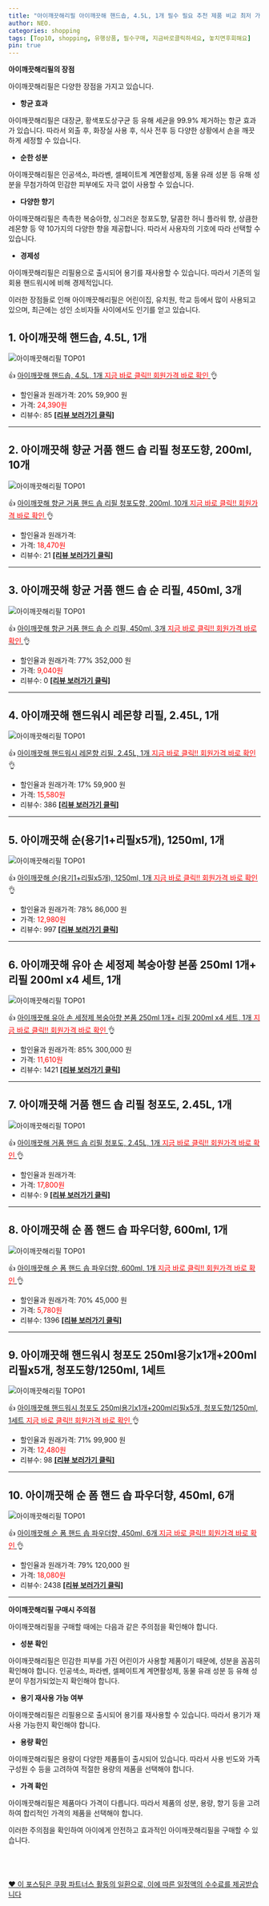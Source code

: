 ```yaml
---
title: "아이깨끗해리필 아이깨끗해 핸드솝, 4.5L, 1개 필수 필요 추천 제품 비교 최저 가격 비교 장점 구매 후기 구매평"
author: NEO.
categories: shopping
tags: [Top10, shopping, 유행상품, 필수구매, 지금바로클릭하세요, 놓치면후회해요]
pin: true
---
```

**아이깨끗해리필의 장점**

아이깨끗해리필은 다양한 장점을 가지고 있습니다.

* **항균 효과**

아이깨끗해리필은 대장균, 황색포도상구균 등 유해 세균을 99.9% 제거하는 항균 효과가 있습니다. 따라서 외출 후, 화장실 사용 후, 식사 전후 등 다양한 상황에서 손을 깨끗하게 세정할 수 있습니다.

* **순한 성분**

아이깨끗해리필은 인공색소, 파라벤, 셀페이트계 계면활성제, 동물 유래 성분 등 유해 성분을 무첨가하여 민감한 피부에도 자극 없이 사용할 수 있습니다.

* **다양한 향기**

아이깨끗해리필은 촉촉한 복숭아향, 싱그러운 청포도향, 달콤한 허니 플라워 향, 상큼한 레몬향 등 약 10가지의 다양한 향을 제공합니다. 따라서 사용자의 기호에 따라 선택할 수 있습니다.

* **경제성**

아이깨끗해리필은 리필용으로 출시되어 용기를 재사용할 수 있습니다. 따라서 기존의 일회용 핸드워시에 비해 경제적입니다.

이러한 장점들로 인해 아이깨끗해리필은 어린이집, 유치원, 학교 등에서 많이 사용되고 있으며, 최근에는 성인 소비자들 사이에서도 인기를 얻고 있습니다.

   

## 1. 아이깨끗해 핸드솝, 4.5L, 1개

![아이깨끗해리필 TOP01](https://thumbnail6.coupangcdn.com/thumbnails/remote/490x490ex/image/retail/images/2414689975437634-20ea06c2-f86b-4e04-bc92-2dcc46bf8a84.jpg)


👍 [아이깨끗해 핸드솝, 4.5L, 1개 <font color=red> 지금 바로 클릭!! 회원가격 바로 확인 </font> ](https://link.coupang.com/re/AFFSDP?lptag=AF3617701&subid=GithubCoopas&pageKey=2800173&traceid=V0-153&itemId=20197736585&vendorItemId=70450613285) 👌 


- 할인율과 원래가격: 20%  59,900   원
- 가격: <span style='color:red'>24,390원</span>
- 리뷰수: 85  [**[리뷰 보러가기 클릭]**](https://link.coupang.com/re/AFFSDP?lptag=AF3617701&subid=GithubCoopas&pageKey=2800173&traceid=V0-153&itemId=20197736585&vendorItemId=70450613285)

---


   

## 2. 아이깨끗해 향균 거품 핸드 솝 리필 청포도향, 200ml, 10개

![아이깨끗해리필 TOP01](https://thumbnail6.coupangcdn.com/thumbnails/remote/490x490ex/image/vendor_inventory/a23c/d01eb2f1a8e0794db0091bbcab06d49313e8092f382526426877037fe8af.jpg)


👍 [아이깨끗해 향균 거품 핸드 솝 리필 청포도향, 200ml, 10개 <font color=red> 지금 바로 클릭!! 회원가격 바로 확인 </font> ](https://link.coupang.com/re/AFFSDP?lptag=AF3617701&subid=GithubCoopas&pageKey=16438978&traceid=V0-153&itemId=2031023312&vendorItemId=71455825132) 👌 


- 할인율과 원래가격: 
- 가격: <span style='color:red'>18,470원</span>
- 리뷰수: 21  [**[리뷰 보러가기 클릭]**](https://link.coupang.com/re/AFFSDP?lptag=AF3617701&subid=GithubCoopas&pageKey=16438978&traceid=V0-153&itemId=2031023312&vendorItemId=71455825132)

---


   

## 3. 아이깨끗해 항균 거품 핸드 솝 순 리필, 450ml, 3개

![아이깨끗해리필 TOP01](https://thumbnail10.coupangcdn.com/thumbnails/remote/490x490ex/image/retail/images/9028571586973276-42f1bd35-800f-45cf-a707-f8c55349e0f7.jpg)


👍 [아이깨끗해 항균 거품 핸드 솝 순 리필, 450ml, 3개 <font color=red> 지금 바로 클릭!! 회원가격 바로 확인 </font> ](https://link.coupang.com/re/AFFSDP?lptag=AF3617701&subid=GithubCoopas&pageKey=7677840315&traceid=V0-153&itemId=18774015434&vendorItemId=3106918341) 👌 


- 할인율과 원래가격: 77%  352,000   원
- 가격: <span style='color:red'>9,040원</span>
- 리뷰수: 0  [**[리뷰 보러가기 클릭]**](https://link.coupang.com/re/AFFSDP?lptag=AF3617701&subid=GithubCoopas&pageKey=7677840315&traceid=V0-153&itemId=18774015434&vendorItemId=3106918341)

---


   

## 4. 아이깨끗해 핸드워시 레몬향 리필, 2.45L, 1개

![아이깨끗해리필 TOP01](https://thumbnail8.coupangcdn.com/thumbnails/remote/490x490ex/image/retail/images/1652316009308188-948c982f-a5e1-41d2-a516-c81559b9cd6d.jpg)


👍 [아이깨끗해 핸드워시 레몬향 리필, 2.45L, 1개 <font color=red> 지금 바로 클릭!! 회원가격 바로 확인 </font> ](https://link.coupang.com/re/AFFSDP?lptag=AF3617701&subid=GithubCoopas&pageKey=7660098870&traceid=V0-153&itemId=16177198886&vendorItemId=81277605636) 👌 


- 할인율과 원래가격: 17%  59,900   원
- 가격: <span style='color:red'>15,580원</span>
- 리뷰수: 386  [**[리뷰 보러가기 클릭]**](https://link.coupang.com/re/AFFSDP?lptag=AF3617701&subid=GithubCoopas&pageKey=7660098870&traceid=V0-153&itemId=16177198886&vendorItemId=81277605636)

---


   

## 5. 아이깨끗해 순(용기1+리필x5개), 1250ml, 1개

![아이깨끗해리필 TOP01](https://thumbnail8.coupangcdn.com/thumbnails/remote/490x490ex/image/vendor_inventory/ba21/714c5f4b907821c2434814f204ad80c2e28212cdf6e309d35dc2a7eee35c.jpg)


👍 [아이깨끗해 순(용기1+리필x5개), 1250ml, 1개 <font color=red> 지금 바로 클릭!! 회원가격 바로 확인 </font> ](https://link.coupang.com/re/AFFSDP?lptag=AF3617701&subid=GithubCoopas&pageKey=4624808&traceid=V0-153&itemId=21288868&vendorItemId=71455904571) 👌 


- 할인율과 원래가격: 78%  86,000   원
- 가격: <span style='color:red'>12,980원</span>
- 리뷰수: 997  [**[리뷰 보러가기 클릭]**](https://link.coupang.com/re/AFFSDP?lptag=AF3617701&subid=GithubCoopas&pageKey=4624808&traceid=V0-153&itemId=21288868&vendorItemId=71455904571)

---


   

## 6. 아이깨끗해 유아 손 세정제 복숭아향 본품 250ml 1개+ 리필 200ml x4 세트, 1개

![아이깨끗해리필 TOP01](https://thumbnail7.coupangcdn.com/thumbnails/remote/490x490ex/image/product/image/vendoritem/2016/06/27/3029320765/66f08cc8-8312-4516-985c-b03afb9c8c3c.jpg)


👍 [아이깨끗해 유아 손 세정제 복숭아향 본품 250ml 1개+ 리필 200ml x4 세트, 1개 <font color=red> 지금 바로 클릭!! 회원가격 바로 확인 </font> ](https://link.coupang.com/re/AFFSDP?lptag=AF3617701&subid=GithubCoopas&pageKey=4100037&traceid=V0-153&itemId=20044758&vendorItemId=71519733590) 👌 


- 할인율과 원래가격: 85%  300,000   원
- 가격: <span style='color:red'>11,610원</span>
- 리뷰수: 1421  [**[리뷰 보러가기 클릭]**](https://link.coupang.com/re/AFFSDP?lptag=AF3617701&subid=GithubCoopas&pageKey=4100037&traceid=V0-153&itemId=20044758&vendorItemId=71519733590)

---


   

## 7. 아이깨끗해 거품 핸드 솝 리필 청포도, 2.45L, 1개

![아이깨끗해리필 TOP01](https://thumbnail9.coupangcdn.com/thumbnails/remote/490x490ex/image/retail/images/2270601052778247-80d4a11f-baeb-4857-ae56-23a48acc359f.jpg)


👍 [아이깨끗해 거품 핸드 솝 리필 청포도, 2.45L, 1개 <font color=red> 지금 바로 클릭!! 회원가격 바로 확인 </font> ](https://link.coupang.com/re/AFFSDP?lptag=AF3617701&subid=GithubCoopas&pageKey=6779101782&traceid=V0-153&itemId=15936021432&vendorItemId=81368546536) 👌 


- 할인율과 원래가격: 
- 가격: <span style='color:red'>17,800원</span>
- 리뷰수: 9  [**[리뷰 보러가기 클릭]**](https://link.coupang.com/re/AFFSDP?lptag=AF3617701&subid=GithubCoopas&pageKey=6779101782&traceid=V0-153&itemId=15936021432&vendorItemId=81368546536)

---


   

## 8. 아이깨끗해 순 폼 핸드 솝 파우더향, 600ml, 1개

![아이깨끗해리필 TOP01](https://thumbnail7.coupangcdn.com/thumbnails/remote/490x490ex/image/retail/images/2978616491509821-4f1556db-839f-4dd5-b087-c5213a3c38d4.jpg)


👍 [아이깨끗해 순 폼 핸드 솝 파우더향, 600ml, 1개 <font color=red> 지금 바로 클릭!! 회원가격 바로 확인 </font> ](https://link.coupang.com/re/AFFSDP?lptag=AF3617701&subid=GithubCoopas&pageKey=7677840315&traceid=V0-153&itemId=18774033779&vendorItemId=80898220518) 👌 


- 할인율과 원래가격: 70%  45,000   원
- 가격: <span style='color:red'>5,780원</span>
- 리뷰수: 1396  [**[리뷰 보러가기 클릭]**](https://link.coupang.com/re/AFFSDP?lptag=AF3617701&subid=GithubCoopas&pageKey=7677840315&traceid=V0-153&itemId=18774033779&vendorItemId=80898220518)

---


   

## 9. 아이깨끗해 핸드워시 청포도 250ml용기x1개+200ml리필x5개, 청포도향/1250ml, 1세트

![아이깨끗해리필 TOP01](https://thumbnail9.coupangcdn.com/thumbnails/remote/490x490ex/image/vendor_inventory/089b/8e3df6d1adcf68d3bef2f2c08d00687deaa8f69f708bdc9238411e0effd6.jpg)


👍 [아이깨끗해 핸드워시 청포도 250ml용기x1개+200ml리필x5개, 청포도향/1250ml, 1세트 <font color=red> 지금 바로 클릭!! 회원가격 바로 확인 </font> ](https://link.coupang.com/re/AFFSDP?lptag=AF3617701&subid=GithubCoopas&pageKey=4388380295&traceid=V0-153&itemId=5198046420&vendorItemId=72507234667) 👌 


- 할인율과 원래가격: 71%  99,900   원
- 가격: <span style='color:red'>12,480원</span>
- 리뷰수: 98  [**[리뷰 보러가기 클릭]**](https://link.coupang.com/re/AFFSDP?lptag=AF3617701&subid=GithubCoopas&pageKey=4388380295&traceid=V0-153&itemId=5198046420&vendorItemId=72507234667)

---


   

## 10. 아이깨끗해 순 폼 핸드 솝 파우더향, 450ml, 6개

![아이깨끗해리필 TOP01](https://thumbnail6.coupangcdn.com/thumbnails/remote/490x490ex/image/retail/images/2105828844558420-ff161a96-5fad-4efc-8064-99a0aa5e59ac.jpg)


👍 [아이깨끗해 순 폼 핸드 솝 파우더향, 450ml, 6개 <font color=red> 지금 바로 클릭!! 회원가격 바로 확인 </font> ](https://link.coupang.com/re/AFFSDP?lptag=AF3617701&subid=GithubCoopas&pageKey=7677840315&traceid=V0-153&itemId=548146167&vendorItemId=85101502154) 👌 


- 할인율과 원래가격: 79%  120,000   원
- 가격: <span style='color:red'>18,080원</span>
- 리뷰수: 2438  [**[리뷰 보러가기 클릭]**](https://link.coupang.com/re/AFFSDP?lptag=AF3617701&subid=GithubCoopas&pageKey=7677840315&traceid=V0-153&itemId=548146167&vendorItemId=85101502154)

---
**아이깨끗해리필 구매시 주의점**

아이깨끗해리필을 구매할 때에는 다음과 같은 주의점을 확인해야 합니다.

* **성분 확인**

아이깨끗해리필은 민감한 피부를 가진 어린이가 사용할 제품이기 때문에, 성분을 꼼꼼히 확인해야 합니다. 인공색소, 파라벤, 셀페이트계 계면활성제, 동물 유래 성분 등 유해 성분이 무첨가되었는지 확인해야 합니다.

* **용기 재사용 가능 여부**

아이깨끗해리필은 리필용으로 출시되어 용기를 재사용할 수 있습니다. 따라서 용기가 재사용 가능한지 확인해야 합니다.

* **용량 확인**

아이깨끗해리필은 용량이 다양한 제품들이 출시되어 있습니다. 따라서 사용 빈도와 가족 구성원 수 등을 고려하여 적절한 용량의 제품을 선택해야 합니다.

* **가격 확인**

아이깨끗해리필은 제품마다 가격이 다릅니다. 따라서 제품의 성분, 용량, 향기 등을 고려하여 합리적인 가격의 제품을 선택해야 합니다.

이러한 주의점을 확인하여 아이에게 안전하고 효과적인 아이깨끗해리필을 구매할 수 있습니다.<br><br><br><br><br> [ ❤  이 포스팅은 쿠팡 파트너스 활동의 일환으로, 이에 따른 일정액의 수수료를 제공받습니다](https://link.coupang.com/a/bcEFyh)